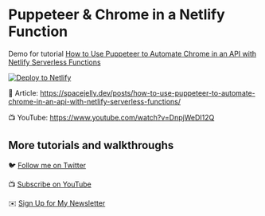 # Puppeteer & Chrome in a Netlify Function

Demo for tutorial [How to Use Puppeteer to Automate Chrome in an API with Netlify Serverless Functions](https://www.youtube.com/watch?v=DnpjWeDI12Q)

[![Deploy to Netlify](https://www.netlify.com/img/deploy/button.svg)](https://app.netlify.com/start/deploy?repository=https://github.com/yourusername/your-repo-name)

📝 Article: https://spacejelly.dev/posts/how-to-use-puppeteer-to-automate-chrome-in-an-api-with-netlify-serverless-functions/

📺 YouTube: https://www.youtube.com/watch?v=DnpjWeDI12Q

## More tutorials and walkthroughs

🐦 [Follow me on Twitter](https://twitter.com/colbyfayock)

📺 [Subscribe on YouTube](https://www.youtube.com/colbyfayock)

✉️ [Sign Up for My Newsletter](https://colbyfayock.com/newsletter)

